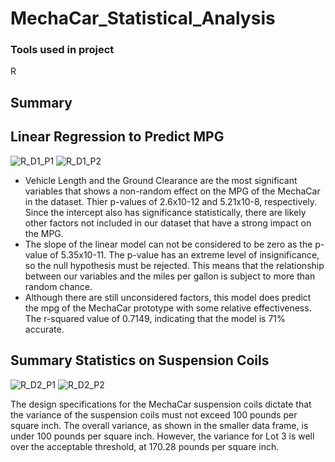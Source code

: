 # MechaCar_Statistical_Analysis

### Tools used in project
R

## Summary
## Linear Regression to Predict MPG

![R_D1_P1](https://user-images.githubusercontent.com/109183214/203138790-2c3d8086-b90c-463b-857a-7e9be25e6119.png)
![R_D1_P2](https://user-images.githubusercontent.com/109183214/203138792-e37fff41-7fb4-4f12-b2ba-388c9cdad00d.png)


* Vehicle Length and the Ground Clearance are the most significant variables that shows a non-random effect on the MPG of the MechaCar in the dataset. Thier p-values of 2.6x10-12 and 5.21x10-8, respectively. Since the intercept also has significance statistically, there are likely other factors not included in our dataset that have a strong impact on the MPG.
* The slope of the linear model can not be considered to be zero as the p-value of 5.35x10-11. The p-value has an extreme level of insignificance, so the null hypothesis must be rejected. This means that the relationship between our variables and the miles per gallon is subject to more than random chance.
* Although there are still unconsidered factors, this model does predict the mpg of the MechaCar prototype with some relative effectiveness. The r-squared value of 0.7149, indicating that the model is 71% accurate.

## Summary Statistics on Suspension Coils
![R_D2_P1](https://user-images.githubusercontent.com/109183214/203183462-ca408b6b-9e35-451b-9eb5-a1f24d0d85ce.png)
![R_D2_P2](https://user-images.githubusercontent.com/109183214/203183464-85d7c830-e538-4f9d-9493-51d8cf3366b4.png)

The design specifications for the MechaCar suspension coils dictate that the variance of the suspension coils must not exceed 100 pounds per square inch. The overall variance, as shown in the smaller data frame, is under 100 pounds per square inch. However, the variance for Lot 3 is well over the acceptable threshold, at 170.28 pounds per square inch.
